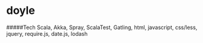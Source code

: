 doyle
=====

#####Tech
Scala, Akka, Spray, ScalaTest, Gatling, html, javascript, css/less, jquery, require.js, date.js, lodash 
